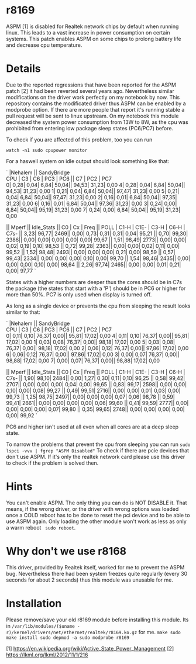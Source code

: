 # r8169

ASPM [1] is disabled for Realtek network chips by default when running linux. This leads to a vast increase in power consumption on certain systems. This patch enables ASPM on some chips to prolong battery life and decrease cpu temperature.

# Details

Due to the reported regressions that have been reported for the ASPM patch [2] it had been reverted several years ago. Nevertheless similar modifications on the driver work perfectly on my notebook by now. This repository contains the modificated driver thus ASPM can be enabled by a modprobe option. If there are more people that report it's running stable a pull request will be sent to linux upstream.
On my notebook this module decreased the system power consumption from 13W to 8W, as the cpu was prohibited from entering low package sleep states (PC6/PC7) before.

To check if you are affected of this problem, too you can run

`watch -n1 sudo cpupower monitor`

For a haswell system on idle output should look something like that:

`    |Nehalem                    || SandyBridge        
CPU | C3   | C6   | PC3  | PC6  || C7   | PC2  | PC7  
   0|  0,28|  0,04|  6,84| 50,04|| 94,53| 31,23|  0,00
   4|  0,28|  0,04|  6,84| 50,04|| 94,53| 31,23|  0,00
   1|  0,21|  0,04|  6,84| 50,04|| 97,47| 31,23|  0,00
   5|  0,21|  0,04|  6,84| 50,04|| 97,47| 31,23|  0,00
   2|  0,16|  0,01|  6,84| 50,04|| 97,35| 31,23|  0,00
   6|  0,16|  0,01|  6,84| 50,04|| 97,36| 31,23|  0,00
   3|  0,24|  0,00|  6,84| 50,04|| 95,19| 31,23|  0,00
   7|  0,24|  0,00|  6,84| 50,04|| 95,19| 31,23|  0,00
   
   || Mperf              || Idle_Stats
   || C0   | Cx   | Freq || POLL | C1-H | C1E- | C3-H | C6-H | C7s-
   ||  3,23| 96,77|  2469||  0,00|  0,73|  0,31|  0,31|  0,04| 95,21
   ||  0,70| 99,30|  2386||  0,00|  0,00|  0,00|  0,00|  0,00| 99,67
   ||  1,51| 98,49|  2773||  0,00|  0,00|  0,02|  0,19|  0,10| 98,53
   ||  0,72| 99,28|  2363||  0,00|  0,00|  0,02|  0,11|  0,00| 99,52
   ||  1,52| 98,48|  2493||  0,00|  0,00|  0,00|  0,21|  0,00| 98,59
   ||  0,57| 99,43|  2334||  0,00|  0,00|  0,00|  0,10|  0,00| 99,70
   ||  1,54| 98,46|  2435||  0,00|  0,00|  0,00|  0,10|  0,00| 98,64
   ||  2,26| 97,74|  2465||  0,00|  0,00|  0,01|  0,21|  0,00| 97,77 `
   
States with a higher numbers are deeper thus the cores should be in C7s the package (the states that start with a 'P') should be in PC6 or higher for more than 50%. PC7 is only used when display is turned off.

As long as a single device or prevents the cpu from sleeping the result looks similar to that:

`    |Nehalem                    || SandyBridge        
CPU | C3   | C6   | PC3  | PC6  || C7   | PC2  | PC7  
   0|  0,11|  0,10| 76,37|  0,00|| 95,81| 17,02|  0,00
   4|  0,11|  0,10| 76,37|  0,00|| 95,81| 17,02|  0,00
   1|  0,03|  0,08| 76,37|  0,00|| 98,18| 17,02|  0,00
   5|  0,03|  0,08| 76,37|  0,00|| 98,18| 17,02|  0,00
   2|  0,06|  0,12| 76,37|  0,00|| 97,86| 17,02|  0,00
   6|  0,06|  0,12| 76,37|  0,00|| 97,86| 17,02|  0,00
   3|  0,00|  0,07| 76,37|  0,00|| 98,88| 17,02|  0,00
   7|  0,00|  0,07| 76,37|  0,00|| 98,88| 17,02|  0,00
   
   || Mperf              || Idle_Stats
   || C0   | Cx   | Freq || POLL | C1-H | C1E- | C3-H | C6-H | C7s-
   ||  1,90| 98,10|  2484||  0,00|  1,27|  0,30|  0,11|  0,10| 96,25
   ||  0,58| 99,42|  2707||  0,00|  0,00|  0,00|  0,04|  0,00| 99,65
   ||  0,83| 99,17|  2598||  0,00|  0,00|  0,10|  0,00|  0,08| 99,27
   ||  0,49| 99,51|  2716||  0,00|  0,00|  0,01|  0,03|  0,00| 99,73
   ||  1,25| 98,75|  2497||  0,00|  0,00|  0,00|  0,07|  0,06| 98,78
   ||  0,59| 99,41|  2661||  0,00|  0,00|  0,00|  0,00|  0,06| 99,60
   ||  0,41| 99,59|  2777||  0,00|  0,00|  0,00|  0,00|  0,07| 99,80
   ||  0,35| 99,65|  2748||  0,00|  0,00|  0,00|  0,00|  0,00| 99,92 `
   
PC6 and higher isn't used at all even when all cores are at a deep sleep state.

To narrow the problems that prevent the cpu from sleeping you can run
` sudo lspci -vvv | fgrep "ASPM Disabled" `
To check if there are pcie devices that don't use ASPM.
If it's only the realtek network card please use this driver to check if the problem is solved then.

# Hints

You can't enable ASPM. The only thing you can do is NOT DISABLE it. That means, if the wrong driver, or the driver with wrong options was loaded once a COLD reboot has to be done to reset the pci device and to be able to use ASPM again. Only loading the other module won't work as less as only a warm reboot ` sudo reboot`.

# Why don't we use r8168

This driver, provided by Realtek itself, worked for me to prevent the ASPM bug. Nevertheless there had been system freezes quite regularly (every 30 seconds for about 2 seconds) thus this module was unusable for me.

# Installation
Please remove/save your old r8169 module before installing this module. Its in `/var/lib/modules/($uname -r)/kernel/drivers/net/ethernet/realtek/r8169.ko.gz` for me.
`make
 sudo make install
 sudo depmod -a
 sudo modprobe r8169`
 

[1] https://en.wikipedia.org/wiki/Active_State_Power_Management
[2] https://lkml.org/lkml/2012/11/1/216
